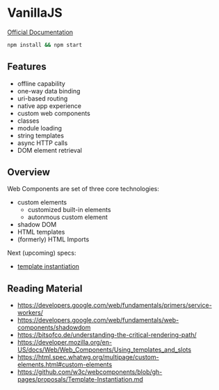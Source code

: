 # VanillaJS

[Official Documentation](https://developer.mozilla.org/en-US/docs/Web/JavaScript)

```bash
npm install && npm start
```

## Features

* offline capability
* one-way data binding
* uri-based routing
* native app experience
* custom web components
* classes
* module loading
* string templates
* async HTTP calls
* DOM element retrieval

## Overview

Web Components are set of three core technologies:

* custom elements
    * customized built-in elements
    * autonmous custom element
* shadow DOM
* HTML templates
* (formerly) HTML Imports

Next (upcoming) specs:

* [template instantiation](https://github.com/w3c/webcomponents/blob/gh-pages/proposals/Template-Instantiation.md)

## Reading Material

* https://developers.google.com/web/fundamentals/primers/service-workers/
* https://developers.google.com/web/fundamentals/web-components/shadowdom
* https://bitsofco.de/understanding-the-critical-rendering-path/
* https://developer.mozilla.org/en-US/docs/Web/Web_Components/Using_templates_and_slots
* https://html.spec.whatwg.org/multipage/custom-elements.html#custom-elements
* https://github.com/w3c/webcomponents/blob/gh-pages/proposals/Template-Instantiation.md